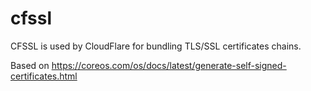# cfssl
CFSSL is used by CloudFlare for bundling TLS/SSL certificates chains.

Based on https://coreos.com/os/docs/latest/generate-self-signed-certificates.html
